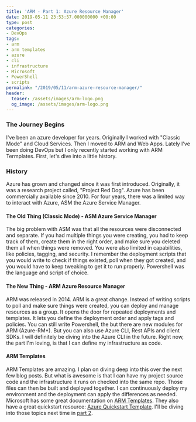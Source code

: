 ```yaml
---
title: 'ARM - Part 1: Azure Resource Manager'
date: 2019-05-11 23:53:57.000000000 +00:00
type: post
categories:
- DevOps
tags:
- arm
- arm templates
- azure
- cli
- infrastructure
- Microsoft
- PowerShell
- scripts
permalink: "/2019/05/11/arm-azure-resource-manager/"
header:
  teaser: /assets/images/arm-logo.png
  og_image: /assets/images/arm-logo.png
---
```

### The Journey Begins

I've been an azure developer for years. Originally I worked with "Classic Mode" and Cloud Services. Then I moved to ARM and Web Apps. Lately I've been doing DevOps but I only recently started working with ARM Termplates. First, let's dive into a little history.

### History

Azure has grown and changed since it was first introduced. Originally, it was a research project called, "Project Red Dog". Azure has been commercially available since 2010. For four years, there was a limited way to interact with Azure, ASM the Azure Service Manager.

#### The Old Thing (Classic Mode) - ASM Azure Service Manager

The big problem with ASM was that all the resources were disconnected and separate. If you had multiple things you were creating, you had to keep track of them, create them in the right order, and make sure you deleted them all when things were removed. You were also limited in capabilities, like policies, tagging, and security. I remember the deployment scripts that you would write to check if things existed, poll when they got created, and you would have to keep tweaking to get it to run properly. Powershell was the language and script of choice.

#### The New Thing - ARM Azure Resource Manager

ARM was released in 2014. ARM is a great change. Instead of writing scripts to poll and make sure things were created, you can deploy and manage resources as a group. It opens the door for repeated deployments and templates. It lets you define the deployment order and apply tags and policies. You can still write Powershell, the but there are new modules for ARM (Azure-RM\*). But you can also use Azure CLI, Rest APIs and client SDKs. I will definitely be diving into the Azure CLI in the future. Right now, the part I'm loving, is that I can define my infrastructure as code.

#### ARM Templates

ARM Templates are amazing. I plan on diving deep into this over the next few blog posts. But what is awesome is that I can have my project source code and the infrastructure it runs on checked into the same repo. Those files can then be built and deployed together. I can continuously deploy my environment and the deployment can apply the differences as needed. Microsoft has some great documentation on [ARM Templates](https://docs.microsoft.com/en-us/azure/azure-resource-manager/resource-group-authoring-templates). They also have a great quickstart resource: [Azure Quickstart Template](https://azure.microsoft.com/en-us/resources/templates/). I'll be diving into those topics next time in [part 2](https://chris-ayers.com/2019/05/13/arm-part-2-azure-quickstart-templates/).